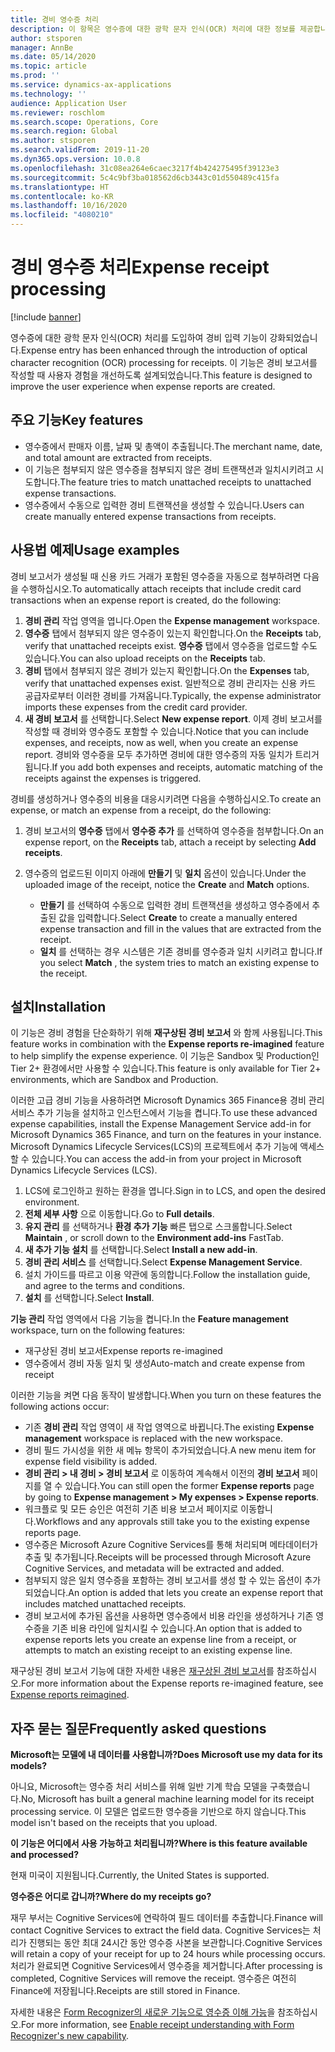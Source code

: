 ```yaml
---
title: 경비 영수증 처리
description: 이 항목은 영수증에 대한 광학 문자 인식(OCR) 처리에 대한 정보를 제공합니다. 이 기능은 Microsoft Dynamics 365 Finance에서 경비 보고서를 작성할 때 사용자 경험을 개선하도록 설계되었습니다.
author: stsporen
manager: AnnBe
ms.date: 05/14/2020
ms.topic: article
ms.prod: ''
ms.service: dynamics-ax-applications
ms.technology: ''
audience: Application User
ms.reviewer: roschlom
ms.search.scope: Operations, Core
ms.search.region: Global
ms.author: stsporen
ms.search.validFrom: 2019-11-20
ms.dyn365.ops.version: 10.0.8
ms.openlocfilehash: 31c08ea264e6caec3217f4b424275495f39123e3
ms.sourcegitcommit: 5c4c9bf3ba018562d6cb3443c01d550489c415fa
ms.translationtype: HT
ms.contentlocale: ko-KR
ms.lasthandoff: 10/16/2020
ms.locfileid: "4080210"
---
```

# <a name="expense-receipt-processing"></a><span data-ttu-id="894b9-104">경비 영수증 처리</span><span class="sxs-lookup"><span data-stu-id="894b9-104">Expense receipt processing</span></span>

[!include [banner](../includes/banner.md)]

<span data-ttu-id="894b9-105">영수증에 대한 광학 문자 인식(OCR) 처리를 도입하여 경비 입력 기능이 강화되었습니다.</span><span class="sxs-lookup"><span data-stu-id="894b9-105">Expense entry has been enhanced through the introduction of optical character recognition (OCR) processing for receipts.</span></span> <span data-ttu-id="894b9-106">이 기능은 경비 보고서를 작성할 때 사용자 경험을 개선하도록 설계되었습니다.</span><span class="sxs-lookup"><span data-stu-id="894b9-106">This feature is designed to improve the user experience when expense reports are created.</span></span>

## <a name="key-features"></a><span data-ttu-id="894b9-107">주요 기능</span><span class="sxs-lookup"><span data-stu-id="894b9-107">Key features</span></span>

- <span data-ttu-id="894b9-108">영수증에서 판매자 이름, 날짜 및 총액이 추출됩니다.</span><span class="sxs-lookup"><span data-stu-id="894b9-108">The merchant name, date, and total amount are extracted from receipts.</span></span>
- <span data-ttu-id="894b9-109">이 기능은 첨부되지 않은 영수증을 첨부되지 않은 경비 트랜잭션과 일치시키려고 시도합니다.</span><span class="sxs-lookup"><span data-stu-id="894b9-109">The feature tries to match unattached receipts to unattached expense transactions.</span></span>
- <span data-ttu-id="894b9-110">영수증에서 수동으로 입력한 경비 트랜잭션을 생성할 수 있습니다.</span><span class="sxs-lookup"><span data-stu-id="894b9-110">Users can create manually entered expense transactions from receipts.</span></span>

## <a name="usage-examples"></a><span data-ttu-id="894b9-111">사용법 예제</span><span class="sxs-lookup"><span data-stu-id="894b9-111">Usage examples</span></span>

<span data-ttu-id="894b9-112">경비 보고서가 생성될 때 신용 카드 거래가 포함된 영수증을 자동으로 첨부하려면 다음을 수행하십시오.</span><span class="sxs-lookup"><span data-stu-id="894b9-112">To automatically attach receipts that include credit card transactions when an expense report is created, do the following:</span></span>

  1. <span data-ttu-id="894b9-113">**경비 관리** 작업 영역을 엽니다.</span><span class="sxs-lookup"><span data-stu-id="894b9-113">Open the **Expense management** workspace.</span></span>
  2. <span data-ttu-id="894b9-114">**영수증** 탭에서 첨부되지 않은 영수증이 있는지 확인합니다.</span><span class="sxs-lookup"><span data-stu-id="894b9-114">On the **Receipts** tab, verify that unattached receipts exist.</span></span> <span data-ttu-id="894b9-115">**영수증** 탭에서 영수증을 업로드할 수도 있습니다.</span><span class="sxs-lookup"><span data-stu-id="894b9-115">You can also upload receipts on the **Receipts** tab.</span></span>
  3. <span data-ttu-id="894b9-116">**경비** 탭에서 첨부되지 않은 경비가 있는지 확인합니다.</span><span class="sxs-lookup"><span data-stu-id="894b9-116">On the **Expenses** tab, verify that unattached expenses exist.</span></span> <span data-ttu-id="894b9-117">일반적으로 경비 관리자는 신용 카드 공급자로부터 이러한 경비를 가져옵니다.</span><span class="sxs-lookup"><span data-stu-id="894b9-117">Typically, the expense administrator imports these expenses from the credit card provider.</span></span>
  4. <span data-ttu-id="894b9-118">**새 경비 보고서** 를 선택합니다.</span><span class="sxs-lookup"><span data-stu-id="894b9-118">Select **New expense report**.</span></span> <span data-ttu-id="894b9-119">이제 경비 보고서를 작성할 때 경비와 영수증도 포함할 수 있습니다.</span><span class="sxs-lookup"><span data-stu-id="894b9-119">Notice that you can include expenses, and receipts, now as well, when you create an expense report.</span></span> <span data-ttu-id="894b9-120">경비와 영수증을 모두 추가하면 경비에 대한 영수증의 자동 일치가 트리거됩니다.</span><span class="sxs-lookup"><span data-stu-id="894b9-120">If you add both expenses and receipts, automatic matching of the receipts against the expenses is triggered.</span></span>

<span data-ttu-id="894b9-121">경비를 생성하거나 영수증의 비용을 대응시키려면 다음을 수행하십시오.</span><span class="sxs-lookup"><span data-stu-id="894b9-121">To create an expense, or match an expense from a receipt, do the following:</span></span>

  1. <span data-ttu-id="894b9-122">경비 보고서의 **영수증** 탭에서 **영수증 추가** 를 선택하여 영수증을 첨부합니다.</span><span class="sxs-lookup"><span data-stu-id="894b9-122">On an expense report, on the **Receipts** tab, attach a receipt by selecting **Add receipts**.</span></span>
  2. <span data-ttu-id="894b9-123">영수증의 업로드된 이미지 아래에 **만들기** 및 **일치** 옵션이 있습니다.</span><span class="sxs-lookup"><span data-stu-id="894b9-123">Under the uploaded image of the receipt, notice the **Create** and **Match** options.</span></span>

      - <span data-ttu-id="894b9-124">**만들기** 를 선택하여 수동으로 입력한 경비 트랜잭션을 생성하고 영수증에서 추출된 값을 입력합니다.</span><span class="sxs-lookup"><span data-stu-id="894b9-124">Select **Create** to create a manually entered expense transaction and fill in the values that are extracted from the receipt.</span></span>
      - <span data-ttu-id="894b9-125">**일치** 를 선택하는 경우 시스템은 기존 경비를 영수증과 일치 시키려고 합니다.</span><span class="sxs-lookup"><span data-stu-id="894b9-125">If you select **Match** , the system tries to match an existing expense to the receipt.</span></span>

## <a name="installation"></a><span data-ttu-id="894b9-126">설치</span><span class="sxs-lookup"><span data-stu-id="894b9-126">Installation</span></span>

<span data-ttu-id="894b9-127">이 기능은 경비 경험을 단순화하기 위해 **재구상된 경비 보고서** 와 함께 사용됩니다.</span><span class="sxs-lookup"><span data-stu-id="894b9-127">This feature works in combination with the **Expense reports re-imagined** feature to help simplify the expense experience.</span></span> <span data-ttu-id="894b9-128">이 기능은 Sandbox 및 Production인 Tier 2+ 환경에서만 사용할 수 있습니다.</span><span class="sxs-lookup"><span data-stu-id="894b9-128">This feature is only available for Tier 2+ environments, which are Sandbox and Production.</span></span>

<span data-ttu-id="894b9-129">이러한 고급 경비 기능을 사용하려면 Microsoft Dynamics 365 Finance용 경비 관리 서비스 추가 기능을 설치하고 인스턴스에서 기능을 켭니다.</span><span class="sxs-lookup"><span data-stu-id="894b9-129">To use these advanced expense capabilities, install the Expense Management Service add-in for Microsoft Dynamics 365 Finance, and turn on the features in your instance.</span></span> <span data-ttu-id="894b9-130">Microsoft Dynamics Lifecycle Services(LCS)의 프로젝트에서 추가 기능에 액세스할 수 있습니다.</span><span class="sxs-lookup"><span data-stu-id="894b9-130">You can access the add-in from your project in Microsoft Dynamics Lifecycle Services (LCS).</span></span>

1. <span data-ttu-id="894b9-131">LCS에 로그인하고 원하는 환경을 엽니다.</span><span class="sxs-lookup"><span data-stu-id="894b9-131">Sign in to LCS, and open the desired environment.</span></span>
2. <span data-ttu-id="894b9-132">**전체 세부 사항** 으로 이동합니다.</span><span class="sxs-lookup"><span data-stu-id="894b9-132">Go to **Full details**.</span></span>
3. <span data-ttu-id="894b9-133">**유지 관리** 를 선택하거나 **환경 추가 기능** 빠른 탭으로 스크롤합니다.</span><span class="sxs-lookup"><span data-stu-id="894b9-133">Select **Maintain** , or scroll down to the **Environment add-ins** FastTab.</span></span>
4. <span data-ttu-id="894b9-134">**새 추가 기능 설치** 를 선택합니다.</span><span class="sxs-lookup"><span data-stu-id="894b9-134">Select **Install a new add-in**.</span></span>
5. <span data-ttu-id="894b9-135">**경비 관리 서비스** 를 선택합니다.</span><span class="sxs-lookup"><span data-stu-id="894b9-135">Select **Expense Management Service**.</span></span>
6. <span data-ttu-id="894b9-136">설치 가이드를 따르고 이용 약관에 동의합니다.</span><span class="sxs-lookup"><span data-stu-id="894b9-136">Follow the installation guide, and agree to the terms and conditions.</span></span>
7. <span data-ttu-id="894b9-137">**설치** 를 선택합니다.</span><span class="sxs-lookup"><span data-stu-id="894b9-137">Select **Install**.</span></span>

<span data-ttu-id="894b9-138">**기능 관리** 작업 영역에서 다음 기능을 켭니다.</span><span class="sxs-lookup"><span data-stu-id="894b9-138">In the **Feature management** workspace, turn on the following features:</span></span>

- <span data-ttu-id="894b9-139">재구상된 경비 보고서</span><span class="sxs-lookup"><span data-stu-id="894b9-139">Expense reports re-imagined</span></span>
- <span data-ttu-id="894b9-140">영수증에서 경비 자동 일치 및 생성</span><span class="sxs-lookup"><span data-stu-id="894b9-140">Auto-match and create expense from receipt</span></span>

<span data-ttu-id="894b9-141">이러한 기능을 켜면 다음 동작이 발생합니다.</span><span class="sxs-lookup"><span data-stu-id="894b9-141">When you turn on these features the following actions occur:</span></span>

- <span data-ttu-id="894b9-142">기존 **경비 관리** 작업 영역이 새 작업 영역으로 바뀝니다.</span><span class="sxs-lookup"><span data-stu-id="894b9-142">The existing **Expense management** workspace is replaced with the new workspace.</span></span>
- <span data-ttu-id="894b9-143">경비 필드 가시성을 위한 새 메뉴 항목이 추가되었습니다.</span><span class="sxs-lookup"><span data-stu-id="894b9-143">A new menu item for expense field visibility is added.</span></span>
- <span data-ttu-id="894b9-144">**경비 관리 > 내 경비 > 경비 보고서** 로 이동하여 계속해서 이전의 **경비 보고서** 페이지를 열 수 있습니다.</span><span class="sxs-lookup"><span data-stu-id="894b9-144">You can still open the former **Expense reports** page by going to **Expense management > My expenses > Expense reports**.</span></span>
- <span data-ttu-id="894b9-145">워크플로 및 모든 승인은 여전히 기존 비용 보고서 페이지로 이동합니다.</span><span class="sxs-lookup"><span data-stu-id="894b9-145">Workflows and any approvals still take you to the existing expense reports page.</span></span>
- <span data-ttu-id="894b9-146">영수증은 Microsoft Azure Cognitive Services를 통해 처리되며 메타데이터가 추출 및 추가됩니다.</span><span class="sxs-lookup"><span data-stu-id="894b9-146">Receipts will be processed through Microsoft Azure Cognitive Services, and metadata will be extracted and added.</span></span>
- <span data-ttu-id="894b9-147">첨부되지 않은 일치 영수증을 포함하는 경비 보고서를 생성 할 수 있는 옵션이 추가되었습니다.</span><span class="sxs-lookup"><span data-stu-id="894b9-147">An option is added that lets you create an expense report that includes matched unattached receipts.</span></span>
- <span data-ttu-id="894b9-148">경비 보고서에 추가된 옵션을 사용하면 영수증에서 비용 라인을 생성하거나 기존 영수증을 기존 비용 라인에 일치시킬 수 있습니다.</span><span class="sxs-lookup"><span data-stu-id="894b9-148">An option that is added to expense reports lets you create an expense line from a receipt, or attempts to match an existing receipt to an existing expense line.</span></span>

<span data-ttu-id="894b9-149">재구상된 경비 보고서 기능에 대한 자세한 내용은 [재구상된 경비 보고서](ExpenseWorkspaceNew.md)를 참조하십시오.</span><span class="sxs-lookup"><span data-stu-id="894b9-149">For more information about the Expense reports re-imagined feature, see [Expense reports reimagined](ExpenseWorkspaceNew.md).</span></span>

## <a name="frequently-asked-questions"></a><span data-ttu-id="894b9-150">자주 묻는 질문</span><span class="sxs-lookup"><span data-stu-id="894b9-150">Frequently asked questions</span></span>

<span data-ttu-id="894b9-151">**Microsoft는 모델에 내 데이터를 사용합니까?**</span><span class="sxs-lookup"><span data-stu-id="894b9-151">**Does Microsoft use my data for its models?**</span></span>

<span data-ttu-id="894b9-152">아니요, Microsoft는 영수증 처리 서비스를 위해 일반 기계 학습 모델을 구축했습니다.</span><span class="sxs-lookup"><span data-stu-id="894b9-152">No, Microsoft has built a general machine learning model for its receipt processing service.</span></span> <span data-ttu-id="894b9-153">이 모델은 업로드한 영수증을 기반으로 하지 않습니다.</span><span class="sxs-lookup"><span data-stu-id="894b9-153">This model isn't based on the receipts that you upload.</span></span>

<span data-ttu-id="894b9-154">**이 기능은 어디에서 사용 가능하고 처리됩니까?**</span><span class="sxs-lookup"><span data-stu-id="894b9-154">**Where is this feature available and processed?**</span></span>

<span data-ttu-id="894b9-155">현재 미국이 지원됩니다.</span><span class="sxs-lookup"><span data-stu-id="894b9-155">Currently, the United States is supported.</span></span>

<span data-ttu-id="894b9-156">**영수증은 어디로 갑니까?**</span><span class="sxs-lookup"><span data-stu-id="894b9-156">**Where do my receipts go?**</span></span>

<span data-ttu-id="894b9-157">재무 부서는 Cognitive Services에 연락하여 필드 데이터를 추출합니다.</span><span class="sxs-lookup"><span data-stu-id="894b9-157">Finance will contact Cognitive Services to extract the field data.</span></span> <span data-ttu-id="894b9-158">Cognitive Services는 처리가 진행되는 동안 최대 24시간 동안 영수증 사본을 보관합니다.</span><span class="sxs-lookup"><span data-stu-id="894b9-158">Cognitive Services will retain a copy of your receipt for up to 24 hours while processing occurs.</span></span> <span data-ttu-id="894b9-159">처리가 완료되면 Cognitive Services에서 영수증을 제거합니다.</span><span class="sxs-lookup"><span data-stu-id="894b9-159">After processing is completed, Cognitive Services will remove the receipt.</span></span> <span data-ttu-id="894b9-160">영수증은 여전히 Finance에 저장됩니다.</span><span class="sxs-lookup"><span data-stu-id="894b9-160">Receipts are still stored in Finance.</span></span>

<span data-ttu-id="894b9-161">자세한 내용은 [Form Recognizer의 새로운 기능으로 영수증 이해 가능](https://azure.microsoft.com/blog/enable-receipt-understanding-with-form-recognizer-s-new-capability/)을 참조하십시오.</span><span class="sxs-lookup"><span data-stu-id="894b9-161">For more information, see [Enable receipt understanding with Form Recognizer's new capability](https://azure.microsoft.com/blog/enable-receipt-understanding-with-form-recognizer-s-new-capability/).</span></span>
